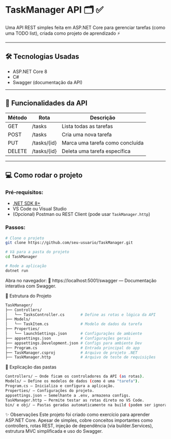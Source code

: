 # TaskManager API 🗂️ ✅

Uma API REST simples feita em ASP.NET Core para gerenciar tarefas (como uma TODO list), criada como projeto de aprendizado ⚡

---

## 🛠️ Tecnologias Usadas

- ASP.NET Core 8
- C#
- Swagger (documentação da API)

---

## 🚀 Funcionalidades da API

| Método | Rota             | Descrição                        |
|--------|------------------|----------------------------------|
| GET    | /tasks           | Lista todas as tarefas           |
| POST   | /tasks           | Cria uma nova tarefa             |
| PUT    | /tasks/{id}      | Marca uma tarefa como concluída  |
| DELETE | /tasks/{id}      | Deleta uma tarefa específica     |

---

## 💻 Como rodar o projeto

### Pré-requisitos:
- [.NET SDK 8+](https://dotnet.microsoft.com/en-us/download)
- VS Code ou Visual Studio
- (Opcional) Postman ou REST Client (pode usar `TaskManager.http`)

### Passos:

```bash
# Clone o projeto
git clone https://github.com/seu-usuario/TaskManager.git

# Vá para a pasta do projeto
cd TaskManager

# Rode a aplicação
dotnet run
```
Abra no navegador:
🔗 https://localhost:5001/swagger — Documentação interativa com Swagger.

📁 Estrutura do Projeto
```bash
TaskManager/
├── Controllers/
│   └── TasksController.cs       # Define as rotas e lógica da API
├── Models/
│   └── TaskItem.cs              # Modelo de dados da tarefa
├── Properties/
│   └── launchSettings.json      # Configurações de ambiente
├── appsettings.json             # Configurações gerais
├── appsettings.Development.json # Configs para ambiente Dev
├── Program.cs                   # Entrada principal do app
├── TaskManager.csproj           # Arquivo de projeto .NET
├── TaskManager.http             # Arquivo de teste de requisições
```
🧠 Explicação das pastas
```bash
Controllers/ – Onde ficam os controladores da API (as rotas).
Models/ – Define os modelos de dados (como é uma "tarefa").
Program.cs – Inicializa e configura a aplicação.
Properties/ – Configurações do projeto.
appsettings.json – Semelhante a .env, armazena configs.
TaskManager.http – Permite testar as rotas direto no VS Code.
bin/ e obj/ – Pastas geradas automaticamente na build (podem ser ignoradas ou colocadas no .gitignore).
```

✨ Observações
Este projeto foi criado como exercício para aprender ASP.NET Core. Apesar de simples, cobre conceitos importantes como controllers, rotas REST, injeção de dependência (via builder.Services), estrutura MVC simplificada e uso do Swagger.
